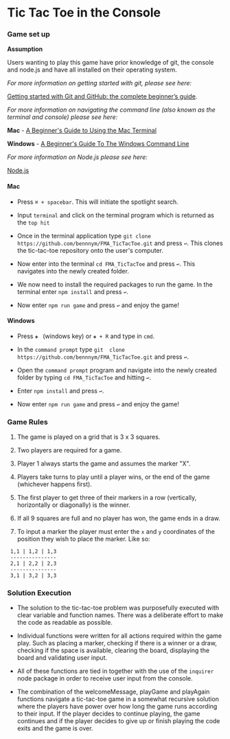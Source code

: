 # Tic Tac Toe in the Console

### Game set up

**Assumption**

Users wanting to play this game have prior knowledge of git, the console and node.js and have all installed on their operating system.

*For more information on getting started with git, please see here:*

[Getting started with Git and GitHub: the complete beginner’s guide](https://towardsdatascience.com/getting-started-with-git-and-github-6fcd0f2d4ac6).

*For more information on navigating the command line (also known as the terminal and console) please see here:*

**Mac** - [A Beginner's Guide to Using the Mac Terminal](https://www.makeuseof.com/tag/beginners-guide-mac-terminal/)

**Windows** - [A Beginner's Guide To The Windows Command Line](https://www.makeuseof.com/tag/a-beginners-guide-to-the-windows-command-line/)

*For more information on Node.js please see here:*

[Node.js](https://nodejs.org/en/)

#### Mac
- Press `⌘ + spacebar`. This will initiate the spotlight search.

- Input `terminal` and click on the terminal program which is returned as the `top hit`

- Once in the terminal application type `git clone https://github.com/bennnym/FMA_TicTacToe.git` and press `↩`. This clones the tic-tac-toe repository onto the user's computer.

- Now enter into the terminal `cd FMA_TicTacToe` and press `↩`. This navigates into the newly created folder.

- We now need to install the required packages to run the game. In the terminal enter `npm install` and press `↩`.

- Now enter `npm run game` and press `↩` and enjoy the game!

#### Windows
- Press `❖ ` (windows key) or `❖ + R` and type in `cmd`.

- In the `command prompt` type `git  clone https://github.com/bennnym/FMA_TicTacToe.git` and press `↩`.

- Open the `command prompt` program and navigate into the newly created folder by typing `cd FMA_TicTacToe` and hitting `↩`.

- Enter `npm install` and press `↩`.

- Now enter `npm run game` and press `↩` and enjoy the game!

### Game Rules
1. The game is played on a grid that is 3 x 3 squares.

2. Two players are required for a game.

3. Player 1 always starts the game and assumes the marker "X".

4. Players take turns to play until a player wins, or the end of the game (whichever happens first).

5. The first player to get three of their markers in a row (vertically, horizontally or diagonally) is the winner.

6. If all 9 squares are full and no player has won, the game ends in a draw.

7. To input a marker the player must enter the `x` and `y` coordinates of the position they wish to place the marker. Like so:


```
 1,1 | 1,2 | 1,3
 ---------------
 2,1 | 2,2 | 2,3
 ---------------
 3,1 | 3,2 | 3,3
```
### Solution Execution
- The solution to the tic-tac-toe problem was purposefully executed with clear variable and function names. There was a deliberate effort to make the code as readable as possible.

- Individual functions were written for all actions required within the game play. Such as placing a marker, checking if there is a winner or a draw, checking if the space is available, clearing the board, displaying the board and validating user input.

- All of these functions are tied in together with the use of the `inquirer` node package in order to receive user input from the console.

- The combination of the welcomeMessage, playGame and playAgain functions navigate a tic-tac-toe game in a somewhat recursive solution where the players have power over how long the game runs according to their input. If the player decides to continue playing, the game continues and if the player decides to give up or finish playing the code exits and the game is over.

